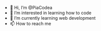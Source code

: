 - 👋 Hi, I’m @PiaCodea
- 👀 I’m interested in learning how to code
- 🌱 I’m currently learning web development
- 📫 How to reach me 

<!---
PiaCodea/PiaCodea is a ✨ special ✨ repository because its `README.md` (this file) appears on your GitHub profile.
You can click the Preview link to take a look at your changes.
--->

